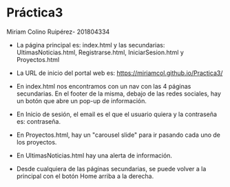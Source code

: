 # Práctica3
Miriam Colino Ruipérez- 201804334

- La página principal es: index.html y las secundarias: UltimasNoticias.html, Registrarse.html, IniciarSesion.html y Proyectos.html
- La URL de inicio del portal web es: https://miriamcol.github.io/Practica3/

- En index.html nos encontramos con un nav con las 4 páginas secundarias. En el footer de la misma, debajo de las redes sociales, hay un botón que abre un pop-up de información.
- En Inicio de sesión, el email es el que el usuario quiera y la contraseña es: contraseña.
- En Proyectos.html, hay un "carousel slide" para ir pasando cada uno de los proyectos.
- En UltimasNoticias.html hay una alerta de información.
- Desde cualquiera de las páginas secundarias, se puede volver a la principal con el botón Home arriba a la derecha.

